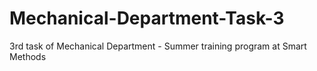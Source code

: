 # Mechanical-Department-Task-3
3rd task of Mechanical Department - Summer training program at Smart Methods

